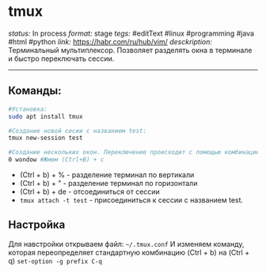 # tmux
*status:* In process
*format:* stage
*tegs:* #editText #linux #programming #java #html #python
*link:* https://habr.com/ru/hub/vim/
*desckription:* Терминальный мультиплексор. Позволяет разделять окна в терминале и быстро переключать сессии.


---
## Команды:
```bash
#Установка:
sudo apt install tmux

#Создание новой сесии с названием test:
tmux new-session test 

#Создание нескольких окон. Переключение происходит с помощью комбинации (Ctrl+B) + 0(1)
0 wondow #Жмем (Ctrl+B) + c
```
- (Ctrl + b) + % - разделение терминал по вертикали
- (Ctrl + b) + " - разделение терминал по горизонтали
- (Ctrl + b) + de - отсоединиться от сессии
- `tmux attach -t test` - присоединиться к сессии с названием test.

## Настройка
Для навстройки открываем файл:
`~/.tmux.conf`
И изменяем команду, которая переопределяет стандартную комбинацию (Ctrl + b) на (Ctrl + q)
`set-option -g prefix C-q`